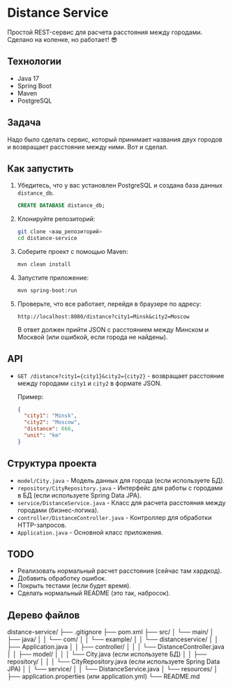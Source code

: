 # Distance Service

Простой REST-сервис для расчета расстояния между городами. Сделано на коленке, но работает! 😎

## Технологии

*   Java 17 
*   Spring Boot 
*   Maven 
*   PostgreSQL 

## Задача

Надо было сделать сервис, который принимает названия двух городов и возвращает расстояние между ними. Вот и сделал.

## Как запустить

1.  Убедитесь, что у вас установлен PostgreSQL и создана база данных `distance_db`.
    ```sql
    CREATE DATABASE distance_db;
    ```
2.  Клонируйте репозиторий:
    ```bash
    git clone <ваш_репозиторий>
    cd distance-service
    ```
3.  Соберите проект с помощью Maven:
    ```bash
    mvn clean install
    ```
4.  Запустите приложение:
    ```bash
    mvn spring-boot:run
    ```
5.  Проверьте, что все работает, перейдя в браузере по адресу:
    ```
    http://localhost:8080/distance?city1=Minsk&city2=Moscow
    ```
    В ответ должен прийти JSON с расстоянием между Минском и Москвой (или ошибкой, если города не найдены).

## API

*   `GET /distance?city1={city1}&city2={city2}` - возвращает расстояние между городами `city1` и `city2` в формате JSON.

    Пример:

    ```json
    {
      "city1": "Minsk",
      "city2": "Moscow",
      "distance": 666,
      "unit": "km"
    }
    ```

## Структура проекта

*   `model/City.java` - Модель данных для города (если используете БД).
*   `repository/CityRepository.java` - Интерфейс для работы с городами в БД (если используете Spring Data JPA).
*   `service/DistanceService.java` - Класс для расчета расстояния между городами (бизнес-логика).
*   `controller/DistanceController.java` - Контроллер для обработки HTTP-запросов.
*   `Application.java` - Основной класс приложения.

## TODO

*   Реализовать нормальный расчет расстояния (сейчас там хардкод).
*   Добавить обработку ошибок.
*   Покрыть тестами (если будет время).
*   Сделать нормальный README (это так, набросок).


## Дерево файлов

distance-service/
├── .gitignore
├── pom.xml
├── src/
│ └── main/
│ ├── java/
│ │ └── com/
│ │ └── example/
│ │ └── distanceservice/
│ │ ├── Application.java
│ │ ├── controller/
│ │ │ └── DistanceController.java
│ │ ├── model/
│ │ │ └── City.java (если используете БД)
│ │ ├── repository/
│ │ │ └── CityRepository.java (если используете Spring Data JPA)
│ │ └── service/
│ │ └── DistanceService.java
│ └── resources/
│ ├── application.properties (или application.yml)
└── README.md
